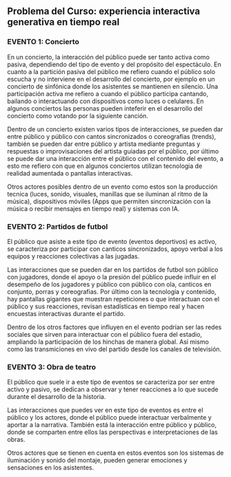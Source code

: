 Problema del Curso: experiencia interactiva generativa en tiempo real
-
### EVENTO 1: Concierto
En un concierto, la interacción del público puede ser tanto activa como pasiva, dependiendo del tipo de evento y del propósito del espectáculo.
En cuanto a la partición pasiva del público me refiero cuando el público solo escucha y no interviene en el desarrollo del concierto, por ejemplo en un concierto de sinfónica donde los asistentes se mantienen en silencio. 
Una participación activa me refiero a cuando el público participa cantando, bailando o interactuando con dispositivos como luces o celulares. En algunos conciertos las personas pueden inteferir en el desarrollo del concierto como votando por la siguiente canción.

Dentro de un concierto existen varios tipos de interacciones, se pueden dar entre público y público con cantos sincronizados o coreografias (trends), también se pueden dar entre público y artista mediante preguntas y respuestas o improvisaciones del artista guiadas por el público, por último se puede dar una interacción entre el público con el contenido del evento, a esto me refiero con que en algunos conciertos utilizan tecnologia de realidad aumentada o pantallas interactivas. 

Otros actores posibles dentro de un evento como estos son la producción tecnica (luces, sonido, visuales, manillas que se iluminan al ritmo de la música), dispositivos móviles (Apps que permiten sincronización con la música o recibir mensajes en tiempo real) y sistemas con IA. 

### EVENTO 2: Partidos de futbol
El público que asiste a este tipo de evento (eventos deportivos) es activo, se caracteriza por participar con canticos sincronizados, apoyo verbal a los equipos y reacciones colectivas a las jugadas. 

Las interacciones que se pueden dar en los partidos de futbol son público con jugadores, donde el apoyo o la presión del público puede influir en el desempeño de los jugadores y público con público con ola, canticos en conjunto, porras y coreografias. Por último con la tecnología y contenido, hay pantallas gigantes que muestran repeticiones o que interactuan con el público y sus reacciones, revisan estadísticas en tiempo real y hacen encuestas interactivas durante el partido.

Dentro de los otros factores que influyen en el evento podrían ser las redes sociales que sirven para interactuar con el público fuera del estadio, ampliando la participación de los hinchas de manera global. Así mismo como las transmiciones en vivo del partido desde los canales de televisión. 

### EVENTO 3: Obra de teatro
El público que suele ir a este tipo de eventos se caracteriza por ser entre activo y pasivo, se dedican a observar y tener reacciones a lo que sucede durante el desarrollo de la historia. 

Las interacciones que puedes ver en este tipo de eventos es entre el público y los actores, donde el público puede interactuar verbalmente y aportar a la narrativa. También está la interacción entre público y público, donde se comparten entre ellos las perspectivas e interpretaciones de las obras. 

Otros actores que se tienen en cuenta en estos eventos son los sistemas de iluminación y sonido del montaje, pueden generar emociones y sensaciones en los asistentes.






